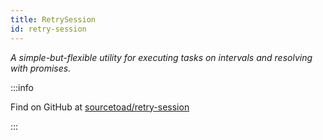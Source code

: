```yaml
---
title: RetrySession
id: retry-session
---
```


_A simple-but-flexible utility for executing tasks on intervals and resolving with promises._


:::info

Find on GitHub at [sourcetoad/retry-session](https://github.com/sourcetoad/retry-session)

:::